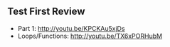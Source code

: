

## Test First Review
* Part 1: http://youtu.be/KPCKAu5xjDs
* Loops/Functions: http://youtu.be/TX6xPORHubM
